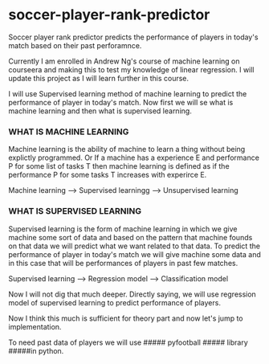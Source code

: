 # soccer-player-rank-predictor
Soccer player rank predictor predicts the performance of players in today's match based on their past perforamnce.

Currently I am enrolled in Andrew Ng's course of machine learning on courseera and making this to test my knowledge of linear regression. I will update this project as I will learn further in this course.

I will use Supervised learning method of machine learning to predict the performance of player in today's match. Now first we will se what is machine learning and then what is supervised learning.

### WHAT IS MACHINE LEARNING ###
Machine learning is the ability of machine to learn a thing without being explictly programmed. Or
If a machine has a experience E and performance P for some list of tasks T then machine learning is defined as if the performance P for some tasks T increases with experirce E.

Machine learning --> Supervised learningg
		 --> Unsupervised learning

### WHAT IS SUPERVISED LEARNING ###
Supervised learning is the form of machine learning in which we give machine some sort of data and based on the pattern that machine founds on that data we will predict what we want related to that data. To predict the performance of player in today's match we will give machine some data and in this case that will be performances of players in past few matches.

Supervised learning --> Regression model
		    --> Classification model

Now I will not dig that much deeper. Directly saying, we will use regression model of supervised learning to predict performance of players.

Now I think this much is sufficient for theory part and now let's jump to implementation. 

To need past data of players we will use ##### pyfootball ##### library #####in python.



